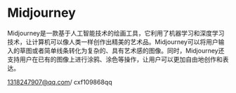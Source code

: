 # Midjourney

Midjourney是一款基于人工智能技术的绘画工具，它利用了机器学习和深度学习技术，让计算机可以像人类一样创作出精美的艺术品。Midjourney可以将用户输入的草图或者简单线条转化为复杂的、具有艺术感的图像。同时，Midjourney还支持用户在已有的图像上进行涂鸦、涂色等操作，让用户可以更加自由地创作和表达。

1318247907@qq.com/ cxf109868qq